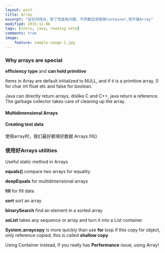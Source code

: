 ```yaml
---
layout: post
title: Array
excerpt: "在任何场合，除了性能有问题，不然都应该使用Container,而不是Array"
modified: 2015-11-06
tags: [intro, java, reading note]
comments: true
image:
    feature: sample-image-1.jpg
---
```


### Why arrays are special

**efficiency** **type** and **can hold primitive**

Items in Array are default initialized to NULL, and if it is a primitive array, 0 for char int float etc and false for boolean.

Java can directly return arrays, dislike C and C++, java return a reference. The garbage collector takes care of cleaning up the array.

#### Multidimensional Arrays

#### Creating test data
使用array时，我们最好都填好数据
Arrays.fill() 

### 使用好Arrays utilities
Useful static method in Arrays

**equals()** compare two arrays for equality

**deepEquals** for multidimensional arrays

**fill** for fill data

**sort** sort an array

**binarySearch** find an element in a sorted array

**asList** takes any sequence or array and turn it into a List container

**System.arraycopy** is more quickly than use **for** loop  if this copy for object, only reference copied, this is called **shallow copy**

Using Container instead, if you really has **Performance** issue, using Array!
